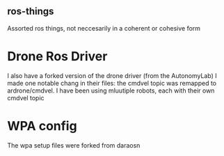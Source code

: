 ## ros-things
Assorted ros things, not neccesarily in a coherent or cohesive form

# Drone Ros Driver
I also have a forked version of the drone driver (from the AutonomyLab) 
I made one notable chang in their files: the cmdvel topic was remapped to ardrone/cmdvel.  I have been using mluutiple robots, each with their own cmdvel topic

# WPA config
The wpa setup files were forked from daraosn